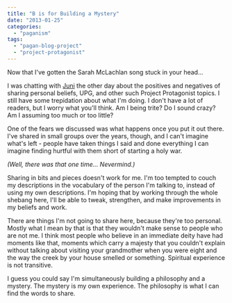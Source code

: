 ```yaml
---
title: "B is for Building a Mystery"
date: "2013-01-25"
categories: 
  - "paganism"
tags: 
  - "pagan-blog-project"
  - "project-protagonist"
---
```


Now that I've gotten the Sarah McLachlan song stuck in your head...

I was chatting with [Juni](http://thelittleseawitch.net/) the other day about the positives and negatives of sharing personal beliefs, UPG, and other such Project Protagonist topics. I still have some trepidation about what I'm doing. I don't have a lot of readers, but I worry what you'll think. Am I being trite? Do I sound crazy? Am I assuming too much or too little?

One of the fears we discussed was what happens once you put it out there. I've shared in small groups over the years, though, and I can't imagine what's left - people have taken things I said and done everything I can imagine finding hurtful with them short of starting a holy war.

_(Well, there was that one time... Nevermind.)_

Sharing in bits and pieces doesn't work for me. I'm too tempted to couch my descriptions in the vocabulary of the person I'm talking to, instead of using my own descriptions. I'm hoping that by working through the whole shebang here, I'll be able to tweak, strengthen, and make improvements in my beliefs and work.

There are things I'm not going to share here, because they're too personal. Mostly what I mean by that is that they wouldn't make sense to people who are not me. I think most people who believe in an immediate deity have had moments like that, moments which carry a majesty that you couldn't explain without talking about visiting your grandmother when you were eight and the way the creek by your house smelled or something. Spiritual experience is not transitive.

I guess you could say I'm simultaneously building a philosophy and a mystery. The mystery is my own experience. The philosophy is what I can find the words to share.
